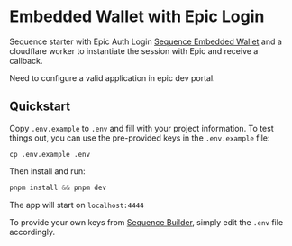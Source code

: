 # Embedded Wallet with Epic Login

Sequence starter with Epic Auth Login [Sequence Embedded Wallet](https://docs.sequence.xyz/solutions/wallets/embedded-wallet/overview) and a cloudflare worker to instantiate the session with Epic and receive a callback.

Need to configure a valid application in epic dev portal.

## Quickstart

Copy `.env.example` to `.env` and fill with your project information. To test things out, you can use the pre-provided keys in the `.env.example` file:

```
cp .env.example .env
```

Then install and run:

```js
pnpm install && pnpm dev
```

The app will start on `localhost:4444`

To provide your own keys from [Sequence Builder](https://sequence.build/), simply edit the `.env` file accordingly.
